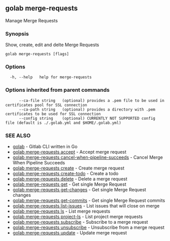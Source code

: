 ## golab merge-requests

Manage Merge Requests

### Synopsis


Show, create, edit and delte Merge Requests

```
golab merge-requests [flags]
```

### Options

```
  -h, --help   help for merge-requests
```

### Options inherited from parent commands

```
      --ca-file string   (optional) provides a .pem file to be used in certificates pool for SSL connection
      --ca-path string   (optional) provides a directory with .pem certificates to be used for SSL connection
      --config string    (optional) CURRENTLY NOT SUPPORTED config file (default is ./.golab.yml and $HOME/.golab.yml)
```

### SEE ALSO
* [golab](golab.md)	 - Gitlab CLI written in Go
* [golab merge-requests accept](golab_merge-requests_accept.md)	 - Accept merge request
* [golab merge-requests cancel-when-pipeline-succeeds](golab_merge-requests_cancel-when-pipeline-succeeds.md)	 - Cancel Merge When Pipeline Succeeds
* [golab merge-requests create](golab_merge-requests_create.md)	 - Create merge request
* [golab merge-requests create-todo](golab_merge-requests_create-todo.md)	 - Create a todo
* [golab merge-requests delete](golab_merge-requests_delete.md)	 - Delete a merge request
* [golab merge-requests get](golab_merge-requests_get.md)	 - Get single Merge Request
* [golab merge-requests get-changes](golab_merge-requests_get-changes.md)	 - Get single Merge Request changes
* [golab merge-requests get-commits](golab_merge-requests_get-commits.md)	 - Get single Merge Request commits
* [golab merge-requests list-issues](golab_merge-requests_list-issues.md)	 - List issues that will close on merge
* [golab merge-requests ls](golab_merge-requests_ls.md)	 - List merge requests
* [golab merge-requests project-ls](golab_merge-requests_project-ls.md)	 - List project merge requests
* [golab merge-requests subscribe](golab_merge-requests_subscribe.md)	 - Subscribe to a merge request
* [golab merge-requests unsubscribe](golab_merge-requests_unsubscribe.md)	 - Unsubscribe from a merge request
* [golab merge-requests update](golab_merge-requests_update.md)	 - Update merge request

